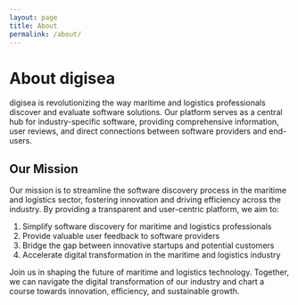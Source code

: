 ```yaml
---
layout: page
title: About
permalink: /about/
---
```


# About digisea

digisea is revolutionizing the way maritime and logistics professionals discover and evaluate software solutions. Our platform serves as a central hub for industry-specific software, providing comprehensive information, user reviews, and direct connections between software providers and end-users.

## Our Mission

Our mission is to streamline the software discovery process in the maritime and logistics sector, fostering innovation and driving efficiency across the industry. By providing a transparent and user-centric platform, we aim to:

1. Simplify software discovery for maritime and logistics professionals
2. Provide valuable user feedback to software providers
3. Bridge the gap between innovative startups and potential customers
4. Accelerate digital transformation in the maritime and logistics industry

Join us in shaping the future of maritime and logistics technology. Together, we can navigate the digital transformation of our industry and chart a course towards innovation, efficiency, and sustainable growth.